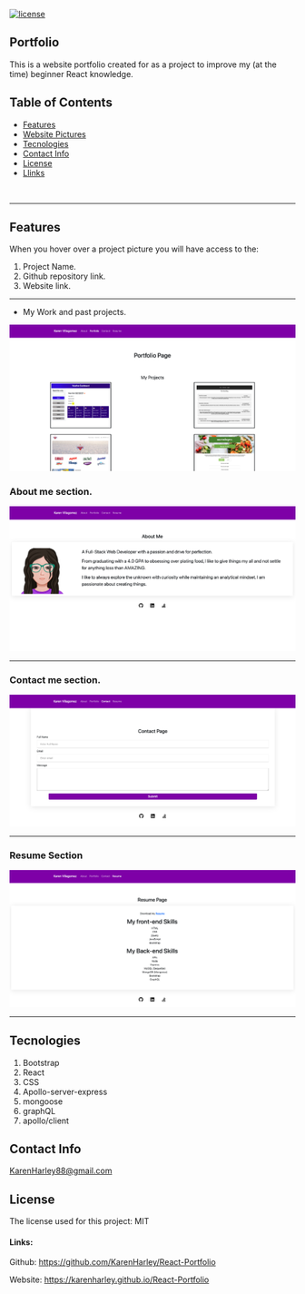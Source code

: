 [![license](https://img.shields.io/github/license/DAVFoundation/captain-n3m0.svg?style=flat-square)](https://github.com/DAVFoundation/captain-n3m0/blob/master/LICENSE)

## Portfolio

This is a website portfolio created for as a project to improve my (at the time) beginner React knowledge.

## Table of Contents

- [Features](#features)
- [Website Pictures](#weather-dashboard-page)
- [Tecnologies](#tecnologies)
- [Contact Info](#contact-info)
- [License](#license)
- [Llinks](#links)
  
<br/>

---
## Features

When you hover over a project picture you will have access to the:
1. Project Name.
2. Github repository link.
3. Website link.

---

- My Work and past projects.

![Picture work section](pics/portfolio.png)
### About me section.

![Picture of About me section](pics/aboutMe.png)

---

### Contact me section.

![Picture of contact me section](pics/contact.png)

---

### Resume Section

![Picture of website intro](pics/resume.png)

---
## Tecnologies

1. Bootstrap
2. React
3. CSS
4. Apollo-server-express
5. mongoose
6. graphQL
7. apollo/client

## Contact Info 

KarenHarley88@gmail.com

## License

The license used for this project: MIT

#### Links:

Github:
https://github.com/KarenHarley/React-Portfolio

Website:
https://karenharley.github.io/React-Portfolio

